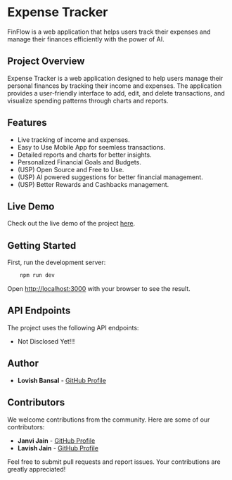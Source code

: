 # Expense Tracker

FinFlow is a web application that helps users track their expenses and manage their finances efficiently with the power of AI.

## Project Overview

Expense Tracker is a web application designed to help users manage their personal finances by tracking their income and expenses. The application provides a user-friendly interface to add, edit, and delete transactions, and visualize spending patterns through charts and reports.

## Features
- Live tracking of income and expenses.
- Easy to Use Mobile App for seemless transactions.
- Detailed reports and charts for better insights.
- Personalized Financial Goals and Budgets.
- (USP) Open Source and Free to Use.
- (USP) AI powered suggestions for better financial management.
- (USP) Better Rewards and Cashbacks management.

## Live Demo

Check out the live demo of the project [here](http://your-live-demo-link.com).

## Getting Started

First, run the development server:

```bash
    npm run dev
```

Open [http://localhost:3000](http://localhost:3000) with your browser to see the result.

## API Endpoints

The project uses the following API endpoints:
- Not Disclosed Yet!!!

## Author

- **Lovish Bansal** - [GitHub Profile](https://github.com/lovishGIT)

## Contributors

We welcome contributions from the community. Here are some of our contributors:
- **Janvi Jain** - [GitHub Profile](https://github.com/janvi253)
- **Lavish Jain** - [GitHub Profile](https://github.com/lavish078)

Feel free to submit pull requests and report issues. Your contributions are greatly appreciated!